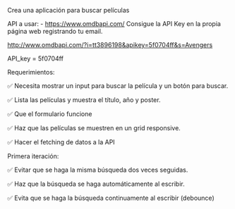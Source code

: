 Crea una aplicación para buscar películas

API a usar: - https://www.omdbapi.com/ Consigue la API Key en la propia página web registrando tu email.

http://www.omdbapi.com/?i=tt3896198&apikey=5f0704ff&s=Avengers

API_key = 5f0704ff

Requerimientos:

✅ Necesita mostrar un input para buscar la película y un botón para buscar.

✅ Lista las películas y muestra el título, año y poster.

✅ Que el formulario funcione

✅ Haz que las películas se muestren en un grid responsive.

✅ Hacer el fetching de datos a la API

Primera iteración:

✅ Evitar que se haga la misma búsqueda dos veces seguidas.

✅ Haz que la búsqueda se haga automáticamente al escribir.

✅ Evita que se haga la búsqueda continuamente al escribir (debounce)

